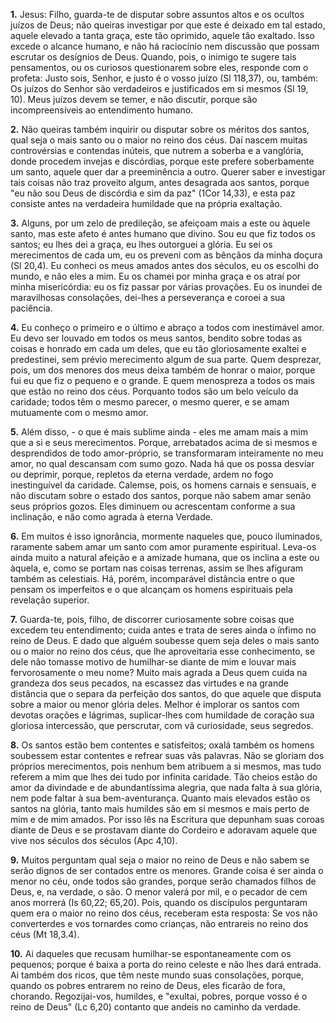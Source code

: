 **1.** Jesus: Filho, guarda-te de disputar sobre assuntos altos e os ocultos juízos de Deus; não queiras investigar por que este é deixado em tal estado, aquele elevado a tanta graça, este tão oprimido, aquele tão exaltado. Isso excede o alcance humano, e não há raciocínio nem discussão que possam escrutar os desígnios de Deus. Quando, pois, o inimigo te sugere tais pensamentos, ou os curiosos questionarem sobre eles, responde com o profeta: Justo sois, Senhor, e justo é o vosso juízo (Sl 118,37), ou, também: Os juízos do Senhor são verdadeiros e justificados em si mesmos (Sl 19, 10). Meus juízos devem se temer, e não discutir, porque são incompreensíveis ao entendimento humano.

**2.** Não queiras também inquirir ou disputar sobre os méritos dos santos, qual seja o mais santo ou o maior no reino dos céus. Daí nascem muitas controvérsias e contendas inúteis, que nutrem a soberba e a vanglória, donde procedem invejas e discórdias, porque este prefere soberbamente um santo, aquele quer dar a preeminência a outro. Querer saber e investigar tais coisas não traz proveito algum, antes desagrada aos santos, porque \"eu não sou Deus de discórdia e sim da paz\" (1Cor 14,33), e esta paz consiste antes na verdadeira humildade que na própria exaltação.

**3.** Alguns, por um zelo de predileção, se afeiçoam mais a este ou àquele santo, mas este afeto é antes humano que divino. Sou eu que fiz todos os santos; eu lhes dei a graça, eu lhes outorguei a glória. Eu sei os merecimentos de cada um, eu os preveni com as bênçãos da minha doçura (Sl 20,4). Eu conheci os meus amados antes dos séculos, eu os escolhi do mundo, e não eles a mim. Eu os chamei por minha graça e os atraí por minha misericórdia: eu os fiz passar por várias provações. Eu os inundei de maravilhosas consolações, dei-lhes a perseverança e coroei a sua paciência.

**4.** Eu conheço o primeiro e o último e abraço a todos com inestimável amor. Eu devo ser louvado em todos os meus santos, bendito sobre todas as coisas e honrado em cada um deles, que eu tão gloriosamente exaltei e predestinei, sem prévio merecimento algum de sua parte. Quem desprezar, pois, um dos menores dos meus deixa também de honrar o maior, porque fui eu que fiz o pequeno e o grande. E quem menospreza a todos os mais que estão no reino dos céus. Porquanto todos são um belo veículo da caridade; todos têm o mesmo parecer, o mesmo querer, e se amam mutuamente com o mesmo amor.

**5.** Além disso, - o que é mais sublime ainda - eles me amam mais a mim que a si e seus merecimentos. Porque, arrebatados acima de si mesmos e desprendidos de todo amor-próprio, se transformaram inteiramente no meu amor, no qual descansam com sumo gozo. Nada há que os possa desviar ou deprimir, porque, repletos da eterna verdade, ardem no fogo inestinguível da caridade. Calemse, pois, os homens carnais e sensuais, e não discutam sobre o estado dos santos, porque não sabem amar senão seus próprios gozos. Eles diminuem ou acrescentam conforme a sua inclinação, e não como agrada à eterna Verdade.

**6.** Em muitos é isso ignorância, mormente naqueles que, pouco iluminados, raramente sabem amar um santo com amor puramente espiritual. Leva-os ainda muito a natural afeição e a amizade humana, que os inclina a este ou àquela, e, como se portam nas coisas terrenas, assim se lhes afiguram também as celestiais. Há, porém, incomparável distância entre o que pensam os imperfeitos e o que alcançam os homens espirituais pela revelação superior.

**7.** Guarda-te, pois, filho, de discorrer curiosamente sobre coisas que excedem teu entendimento; cuida antes e trata de seres ainda o ínfimo no reino de Deus. E dado que alguém soubesse quem seja deles o mais santo ou o maior no reino dos céus, que lhe aproveitaria esse conhecimento, se dele não tomasse motivo de humilhar-se diante de mim e louvar mais fervorosamente o meu nome? Muito mais agrada a Deus quem cuida na grandeza dos seus pecados, na escassez das virtudes e na grande distância que o separa da perfeição dos santos, do que aquele que disputa sobre a maior ou menor glória deles. Melhor é implorar os santos com devotas orações e lágrimas, suplicar-lhes com humildade de coração sua gloriosa intercessão, que perscrutar, com vã curiosidade, seus segredos.

**8.** Os santos estão bem contentes e satisfeitos; oxalá também os homens soubessem estar contentes e refrear suas vãs palavras. Não se gloriam dos próprios merecimentos, pois nenhum bem atribuem a si mesmos, mas tudo referem a mim que lhes dei tudo por infinita caridade. Tão cheios estão do amor da divindade e de abundantíssima alegria, que nada falta à sua glória, nem pode faltar à sua bem-aventurança. Quanto mais elevados estão os santos na glória, tanto mais humildes são em si mesmos e mais perto de mim e de mim amados. Por isso lês na Escritura que depunham suas coroas diante de Deus e se prostavam diante do Cordeiro e adoravam aquele que vive nos séculos dos séculos (Apc 4,10).

**9.** Muitos perguntam qual seja o maior no reino de Deus e não sabem se serão dignos de ser contados entre os menores. Grande coisa é ser ainda o menor no céu, onde todos são grandes, porque serão chamados filhos de Deus, e, na verdade, o são. O menor valerá por mil, e o pecador de cem anos morrerá (Is 60,22; 65,20). Pois, quando os discípulos perguntaram quem era o maior no reino dos céus, receberam esta resposta: Se vos não converterdes e vos tornardes como crianças, não entrareis no reino dos céus (Mt 18,3.4).

**10.** Ai daqueles que recusam humilhar-se espontaneamente com os pequenos; porque é baixa a porta do reino celeste e não lhes dará entrada. Ai também dos ricos, que têm neste mundo suas consolações, porque, quando os pobres entrarem no reino de Deus, eles ficarão de fora, chorando. Regozijai-vos, humildes, e \"exultai, pobres, porque vosso é o reino de Deus\" (Lc 6,20) contanto que andeis no caminho da verdade.


